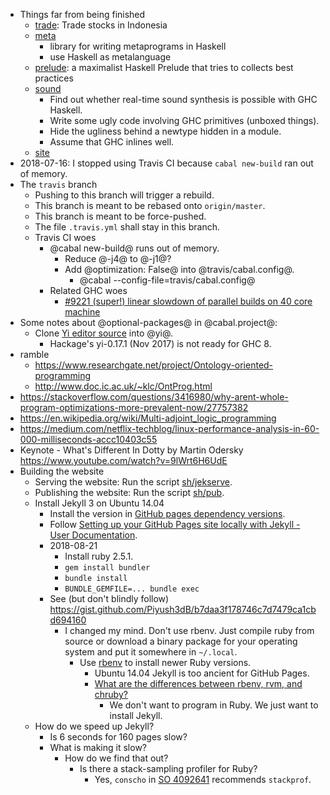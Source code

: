 - Things far from being finished
    - [trade](trade/): Trade stocks in Indonesia
    - [meta](meta/)
        - library for writing metaprograms in Haskell
        - use Haskell as metalanguage
    - [prelude](prelude/): a maximalist Haskell Prelude that tries to collects best practices
    - [sound](sound/)
        - Find out whether real-time sound synthesis is possible with GHC Haskell.
        - Write some ugly code involving GHC primitives (unboxed things).
        - Hide the ugliness behind a newtype hidden in a module.
        - Assume that GHC inlines well.
    - [site](site/)
- 2018-07-16: I stopped using Travis CI because `cabal new-build` ran out of memory.
- The `travis` branch
    - Pushing to this branch will trigger a rebuild.
    - This branch is meant to be rebased onto `origin/master`.
    - This branch is meant to be force-pushed.
    - The file `.travis.yml` shall stay in this branch.
    - Travis CI woes
        - @cabal new-build@ runs out of memory.
            - Reduce @-j4@ to @-j1@?
            - Add @optimization: False@ into @travis/cabal.config@.
                - @cabal --config-file=travis/cabal.config@
        - Related GHC woes
            - [#9221 (super!) linear slowdown of parallel builds on 40 core machine](https://ghc.haskell.org/trac/ghc/ticket/9221)
- Some notes about @optional-packages@ in @cabal.project@:
    - Clone [Yi editor source](https://github.com/yi-editor/yi) into @yi@.
        - Hackage's yi-0.17.1 (Nov 2017) is not ready for GHC 8.
- ramble
    - https://www.researchgate.net/project/Ontology-oriented-programming
    - http://www.doc.ic.ac.uk/~klc/OntProg.html
- https://stackoverflow.com/questions/3416980/why-arent-whole-program-optimizations-more-prevalent-now/27757382
- https://en.wikipedia.org/wiki/Multi-adjoint_logic_programming
- https://medium.com/netflix-techblog/linux-performance-analysis-in-60-000-milliseconds-accc10403c55
- Keynote - What's Different In Dotty by Martin Odersky https://www.youtube.com/watch?v=9lWrt6H6UdE
- Building the website
    - Serving the website: Run the script [sh/jekserve](sh/jekserve).
    - Publishing the website: Run the script [sh/pub](sh/pub).
    - Install Jekyll 3 on Ubuntu 14.04
        - Install the version in [GitHub pages dependency versions](https://pages.github.com/versions/).
        - Follow [Setting up your GitHub Pages site locally with Jekyll - User Documentation](https://help.github.com/articles/setting-up-your-github-pages-site-locally-with-jekyll/).
        - 2018-08-21
            - Install ruby 2.5.1.
            - `gem install bundler`
            - `bundle install`
            - `BUNDLE_GEMFILE=... bundle exec`
        - See (but don't blindly follow) https://gist.github.com/Piyush3dB/b7daa3f178746c7d7479ca1cbd694160
            - I changed my mind.
            Don't use rbenv.
            Just compile ruby from source or download a binary package for your operating system and put it somewhere in `~/.local`.
                - Use [rbenv](https://github.com/rbenv/rbenv) to install newer Ruby versions.
                    - Ubuntu 14.04 Jekyll is too ancient for GitHub Pages.
                    - [What are the differences between rbenv, rvm, and chruby?](https://stackoverflow.com/questions/22153521/what-are-the-differences-between-rbenv-rvm-and-chruby)
                        - We don't want to program in Ruby.
                        We just want to install Jekyll.
    - How do we speed up Jekyll?
        - Is 6 seconds for 160 pages slow?
        - What is making it slow?
            - How do we find that out?
                - Is there a stack-sampling profiler for Ruby?
                    - Yes, `conscho` in [SO 4092641](https://stackoverflow.com/questions/4092641/profiling-ruby-code) recommends `stackprof`.

